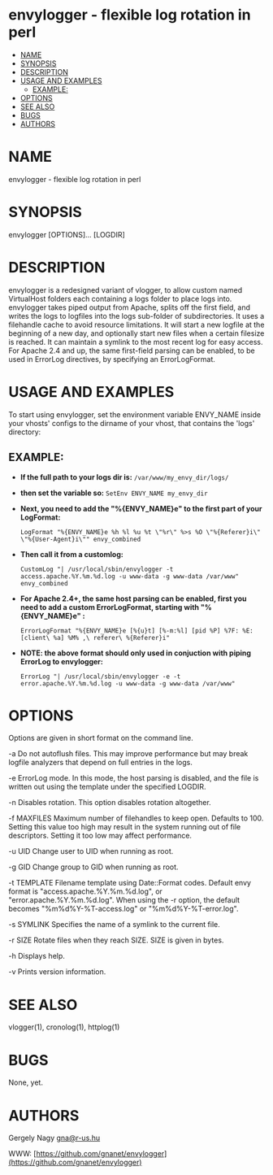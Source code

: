 # envylogger - flexible log rotation in perl

*   [NAME](#NAME)
*   [SYNOPSIS](#SYNOPSIS)
*   [DESCRIPTION](#DESCRIPTION)
*   [USAGE AND EXAMPLES](#USAGE-AND-EXAMPLES)
    *   [EXAMPLE:](#EXAMPLE)
*   [OPTIONS](#OPTIONS)
*   [SEE ALSO](#SEE-ALSO)
*   [BUGS](#BUGS)
*   [AUTHORS](#AUTHORS)

# NAME

envylogger - flexible log rotation in perl

# SYNOPSIS

envylogger [OPTIONS]... [LOGDIR]

# DESCRIPTION

envylogger is a redesigned variant of vlogger, to allow custom named VirtualHost folders each containing a logs folder to place logs into. envylogger takes piped output from Apache, splits off the first field, and writes the logs to logfiles into the logs sub-folder of subdirectories. It uses a filehandle cache to avoid resource limitations. It will start a new logfile at the beginning of a new day, and optionally start new files when a certain filesize is reached. It can maintain a symlink to the most recent log for easy access. For Apache 2.4 and up, the same first-field parsing can be enabled, to be used in ErrorLog directives, by specifying an ErrorLogFormat.

# USAGE AND EXAMPLES

To start using envylogger, set the environment variable ENVY_NAME inside your vhosts' configs to the dirname of your vhost, that contains the 'logs' directory:

## EXAMPLE:

*   **If the full path to your logs dir is:** `/var/www/my_envy_dir/logs/`

*   **then set the variable so:** `SetEnv ENVY_NAME my_envy_dir`

*   **Next, you need to add the "%{ENVY_NAME}e" to the first part of your LogFormat:**

    `LogFormat "%{ENVY_NAME}e %h %l %u %t \"%r\" %>s %O \"%{Referer}i\" \"%{User-Agent}i\"" envy_combined`

*   **Then call it from a customlog:**

    `CustomLog "| /usr/local/sbin/envylogger -t access.apache.%Y.%m.%d.log -u www-data -g www-data /var/www" envy_combined`

*   **For Apache 2.4+, the same host parsing can be enabled, first you need to add a custom ErrorLogFormat, starting with "%{ENVY_NAME}e" :**

    `ErrorLogFormat "%{ENVY_NAME}e [%{u}t] [%-m:%l] [pid %P] %7F: %E: [client\ %a] %M% ,\ referer\ %{Referer}i"`

*   **NOTE: the above format should only used in conjuction with piping ErrorLog to envylogger:**

    `ErrorLog "| /usr/local/sbin/envylogger -e -t error.apache.%Y.%m.%d.log -u www-data -g www-data /var/www"`

# OPTIONS

Options are given in short format on the command line.

-a Do not autoflush files. This may improve performance but may break logfile analyzers that depend on full entries in the logs.

-e ErrorLog mode. In this mode, the host parsing is disabled, and the file is written out using the template under the specified LOGDIR.

-n Disables rotation. This option disables rotation altogether.

-f MAXFILES Maximum number of filehandles to keep open. Defaults to 100\. Setting this value too high may result in the system running out of file descriptors. Setting it too low may affect performance.

-u UID Change user to UID when running as root.

-g GID Change group to GID when running as root.

-t TEMPLATE Filename template using Date::Format codes. Default envy format is "access.apache.%Y.%m.%d.log", or "error.apache.%Y.%m.%d.log". When using the -r option, the default becomes "%m%d%Y-%T-access.log" or "%m%d%Y-%T-error.log".

-s SYMLINK Specifies the name of a symlink to the current file.

-r SIZE Rotate files when they reach SIZE. SIZE is given in bytes.

-h Displays help.

-v Prints version information.

# SEE ALSO

vlogger(1), cronolog(1), httplog(1)

# BUGS

None, yet.

# AUTHORS

Gergely Nagy <gna@r-us.hu>

WWW: [https://github.com/gnanet/envylogger](https://github.com/gnanet/envylogger)
